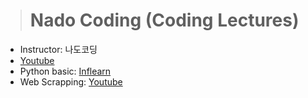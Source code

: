 > # Nado Coding (Coding Lectures)

- Instructor: 나도코딩
- [Youtube](https://www.youtube.com/channel/UC7iAOLiALt2rtMVAWWl4pnw)
- Python basic: [Inflearn](https://www.inflearn.com/course/%EB%82%98%EB%8F%84%EC%BD%94%EB%94%A9-%ED%8C%8C%EC%9D%B4%EC%8D%AC-%EA%B8%B0%EB%B3%B8)
- Web Scrapping: [Youtube](https://www.youtube.com/watch?v=yQ20jZwDjTE&list=PLMsa_0kAjjrd8hYYCwbAuDsXZmHpqHvlV&index=4&t=16352s)
